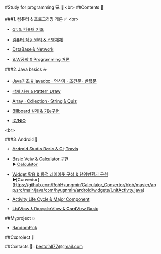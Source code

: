 #Study for programming :computer: :memo:
<br\> 
##Contents :open_file_folder:

###1. 컴퓨터 & 프로그래밍 개론 :white_check_mark:
<br\>
   -  [Git & 컴퓨터 기초](https://github.com/RohHyungmin/Study/blob/master/Study/Basic/0109_0110.md)
  
   -  [컴퓨터 작동 원리 & 운영체제](https://github.com/RohHyungmin/Study/blob/master/Study/Basic/0111.md)
  
   -  [DataBase & Network](https://github.com/RohHyungmin/Study/blob/master/Study/Basic/0112.md)
  
   -  [S/W공학 & Programming 개론](https://github.com/RohHyungmin/Study/blob/master/Study/Basic/0113.md)
    
  
###2. Java basics :coffee:  
  -  [Java기초 & javadoc · 연산자 · 조건문 · 반복문](https://github.com/RohHyungmin/Study/blob/master/Study/Basic/0116.md)
  -  [객체 사용 & Pattern Draw](https://github.com/RohHyungmin/Study/blob/master/Study/Basic/0117.md)
  
  
  -  [Array · Collection · String & Quiz](https://github.com/RohHyungmin/Study/blob/master/Study/Basic/0118.md) 
  
  
  -  [Billboard 설계 & 기능구현](https://github.com/RohHyungmin/Study/blob/master/Programming/basicStudy/0119.md)
  
  - [IO/NIO](https://github.com/RohHyungmin/Study/blob/master/Programming/basicStudy/0120.md)
  
  <br\>
  
###3.  Android :iphone:



 -  [Android Studio Basic & Git,Travis](https://github.com/RohHyungmin/Study/blob/master/Programming/basicStudy/0123.md)
 
 -  [Basic Veiw & Calculator 구현](https://github.com/RohHyungmin/Study/blob/master/Programming/basicStudy/0124.md)  
 :arrow_forward: [Calculator](https://github.com/RohHyungmin/Calculator_Convertor/blob/master/app/src/main/java/com/hyugnmin/android/widgets/CalculaotorActivity.java)
 
 - [Widget 활용 & 동적 레이아웃 구성 & 단위변환기 구현](https://github.com/RohHyungmin/Study/blob/master/Programming/basicStudy/0125.md)  
  :arrow_forward:[Convertor] (https://github.com/RohHyungmin/Calculator_Convertor/blob/master/app/src/main/java/com/hyugnmin/android/widgets/UnitActivity.java)
 
 -  [Activity Life Cycle & Major Component](https://github.com/RohHyungmin/Study/blob/master/Programming/basicStudy/0126.md)
 
 -  [ListView & RecyclerView & CardView Basic](https://github.com/RohHyungmin/Study/blob/master/Programming/basicStudy/0131.md)
 
 
  
##Myproject :boom:  


  -  [RandomPick](https://github.com/RohHyungmin/Study/blob/master/Programming/myProject/RandomPick.md)


##Coproject :star2:


##Contacts
 :e-mail: : bestofall77@gmail.com
